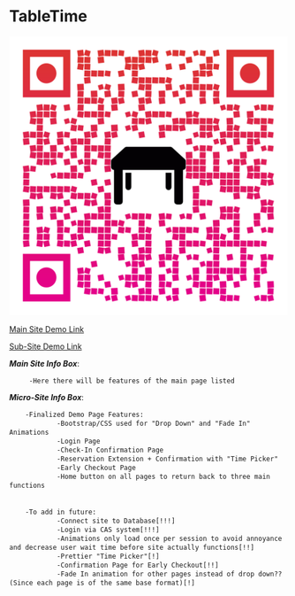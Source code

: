 # TableTime

![QR Code](/qr-code.png)


[Main Site Demo Link](https://bonjour-itws.github.io/TableTime/)

[Sub-Site Demo Link](https://bonjour-itws.github.io/TableTime-SubSite/)

***Main Site Info Box***:

         -Here there will be features of the main page listed

***Micro-Site Info Box***:

        -Finalized Demo Page Features:
                -Bootstrap/CSS used for "Drop Down" and "Fade In" Animations
                -Login Page
                -Check-In Confirmation Page
                -Reservation Extension + Confirmation with "Time Picker"
                -Early Checkout Page
                -Home button on all pages to return back to three main functions
        
        
        -To add in future:
                -Connect site to Database[!!!]
                -Login via CAS system[!!!]
                -Animations only load once per session to avoid annoyance and decrease user wait time before site actually functions[!!]
                -Prettier "Time Picker"[!]
                -Confirmation Page for Early Checkout[!!]
                -Fade In animation for other pages instead of drop down?? (Since each page is of the same base format)[!]
